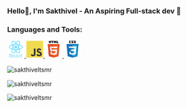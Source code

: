 ### Hello🙏, I'm Sakthivel - An Aspiring Full-stack dev 👋

<h3 align="left">Languages and Tools:</h3>
<p align="left">  <a href="https://reactjs.org/" target="_blank"> <img src="https://raw.githubusercontent.com/devicons/devicon/master/icons/react/react-original-wordmark.svg" alt="react" width="40" height="40"/>
<!--   </a><a href="https://nodejs.org" target="_blank"> <img src="https://raw.githubusercontent.com/devicons/devicon/master/icons/nodejs/nodejs-original-wordmark.svg" alt="nodejs" width="40" height="40"/></a> -->
  <a href="https://developer.mozilla.org/en-US/docs/Web/JavaScript" target="_blank"> <img src="https://raw.githubusercontent.com/devicons/devicon/master/icons/javascript/javascript-original.svg" alt="javascript" width="40" height="40"/> </a>
<!--  <a href="https://www.mongodb.com/" target="_blank"> <img src="https://github.com/mongodb-js/leaf/blob/master/dist/mongodb-leaf_128x128@2x.png" alt="mongodb" width="40" height="40"/> </a> -->
<a href="https://www.w3.org/html/" target="_blank"> <img src="https://raw.githubusercontent.com/devicons/devicon/master/icons/html5/html5-original-wordmark.svg" alt="html5" width="40" height="40"/> </a><a href="https://www.w3schools.com/css/" target="_blank"> <img src="https://raw.githubusercontent.com/devicons/devicon/master/icons/css3/css3-original-wordmark.svg" alt="css3" width="40" height="40"/> </a>      </p> 

<p><img align="center" src="https://github-readme-stats.vercel.app/api/top-langs?username=sakthiveltsmr&show_icons=true&locale=en&layout=compact" alt="sakthiveltsmr" /></p>

<p><img align="center" src="https://github-readme-stats.vercel.app/api?username=sakthiveltsmr&show_icons=true&locale=en" alt="sakthiveltsmr" /></p>

<p><img align="center" src="https://github-readme-streak-stats.herokuapp.com/?user=sakthiveltsmr&" alt="sakthiveltsmr" /></p>

<!-- &nbsp; -->

